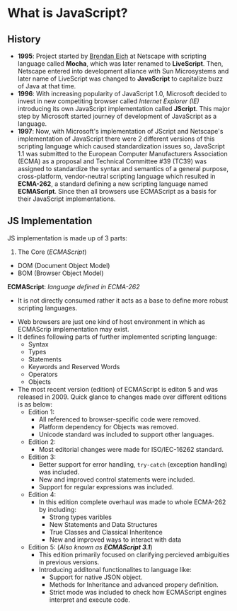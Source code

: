 What is JavaScript?
===

History
--
* **1995**: Project started by [Brendan Eich](https://en.wikipedia.org/wiki/Brendan_Eich "Know more at Wikipedia") at Netscape with scripting language called **Mocha**, which was later renamed to **LiveScript**. Then, Netscape entered into development alliance with Sun Microsystems and later name of LiveScript was changed to **JavaScript** to capitalize buzz of Java at that time.
* **1996**: With increasing popularity of JavaScript 1.0, Microsoft decided to invest in new competiting browser called *Internet Explorer (IE)* introducing its own JavaScript implementation called **JScript**. This major step by Microsoft started journey of development of JavaScript as a language.
* **1997**: Now, with Microsoft's implementation of JScript and Netscape's implementation of JavaScript there were 2 different versions of this scripting language which caused standardization issues so, JavaScript 1.1 was submitted to the European Computer Manufacturers Association (ECMA) as a proposal and Technical Committee #39 (TC39) was assigned to standardize the syntax and semantics of a general purpose, cross-platform, vendor-neutral scripting language which resulted in **ECMA-262**, a standard defining a new scripting language
named **ECMAScript**. Since then all browsers use ECMAScript as a basis for their JavaScript implementations.


JS Implementation
--
JS implementation is made up of 3 parts:

1. The Core (*ECMAScript*)
+ DOM (Document Object Model)
+ BOM (Browser Object Model)


**ECMAScript**: *language defined in ECMA-262*
* It is not directly consumed rather it acts as a base to define more robust scripting languages.
+ Web browsers are just one kind of host environment in which as ECMAScrip implementation may exist.
+ It defines following parts of further implemented scripting language:
    + Syntax
    + Types
    + Statements
    + Keywords and Reserved Words
    + Operators
    + Objects
+ The most recent version (edition) of ECMAScript is editon 5 and was released in 2009. Quick glance to changes made over different editions is as below:
    + Edition 1:
        + All referenced to browser-specific code were removed.
        + Platform dependency for Objects was removed.
        + Unicode standard was included to support other languages.
    + Edition 2:
        + Most editorial changes were made for ISO/IEC-16262 standard.
    + Edition 3:
        + Better support for error handling, `try-catch` (exception handling) was included.
        + New and improved control statements were included.
        + Support for regular expressions was included.
    + Edition 4:
        + In this edition complete overhaul was made to whole ECMA-262 by including:
            + Strong types varibles
            + New Statements and Data Structures
            + True Classes and Classical Inheritence
            + New and improved ways to interact with data
    + Edition 5: (*Also known as **ECMAScript 3.1***)
        + This edition primarily focused on clarifying percieved ambiguities in previous versions.
        + Introducing additonal functionalites to language like:
            + Support for native JSON object.
            + Methods for Inheritance and advanced propery definition.
            + Strict mode was included to check how ECMAScript engines interpret and execute code.

